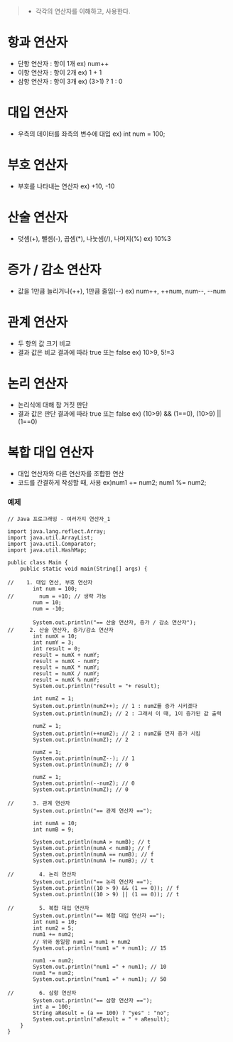 > - 각각의 연산자를 이해하고, 사용한다.

# 항과 연산자
- 단항 연산자 : 항이 1개 ex) num++
- 이항 연산자 : 항이 2개 ex) 1 + 1
- 삼항 연산자 : 항이 3개 ex) (3>1) ? 1 : 0


# 대입 연산자
- 우측의 데이터를 좌측의 변수에 대입 ex) int num = 100;

# 부호 연산자
- 부호를 나타내는 연산자 ex) +10, -10

# 산술 연산자
- 덧셈(+), 뺄셈(-), 곱셈(*), 나눗셈(/), 나머지(%) ex) 10%3

# 증가 / 감소 연산자
- 값을 1만큼 늘리거나(++), 1만큼 줄임(--) ex) num++, ++num, num--, --num

# 관계 연산자
- 두 항의 값 크기 비교
- 결과 값은 비교 결과에 따라 true 또는 false ex) 10>9, 5!=3

# 논리 연산자
- 논리식에 대해 참 거짓 판단
- 결과 값은 판단 결과에 따라 true 또는 false ex) (10>9) && (1==0), (10>9) || (1==0)

# 복합 대입 연산자
- 대입 연산자와 다른 연산자를 조합한 연산
- 코드를 간결하게 작성할 때, 사용 ex)num1 += num2; num1 %= num2;

### 예제

```
// Java 프로그래밍 - 여러가지 연산자_1

import java.lang.reflect.Array;
import java.util.ArrayList;
import java.util.Comparator;
import java.util.HashMap;

public class Main {
    public static void main(String[] args) {

//    1. 대입 연산, 부호 연산자
        int num = 100;
//        num = +10; // 생략 가능
        num = 10;
        num = -10;

        System.out.println("== 산술 연산자, 증가 / 감소 연산자");
//     2. 산술 연산자, 증가/감소 연산자
        int numX = 10;
        int numY = 3;
        int result = 0;
        result = numX + numY;
        result = numX - numY;
        result = numX * numY;
        result = numX / numY;
        result = numX % numY;
        System.out.println("result = "+ result);

        int numZ = 1;
        System.out.println(numZ++); // 1 : numZ를 증가 시키겠다
        System.out.println(numZ); // 2 : 그래서 이 때, 1이 증가된 값 출력

        numZ = 1;
        System.out.println(++numZ); // 2 : numZ를 먼저 증가 시킴
        System.out.println(numZ); // 2

        numZ = 1;
        System.out.println(numZ--); // 1
        System.out.println(numZ); // 0

        numZ = 1;
        System.out.println(--numZ); // 0
        System.out.println(numZ); // 0

//      3. 관계 연산자
        System.out.println("== 관계 연산자 ==");

        int numA = 10;
        int numB = 9;

        System.out.println(numA > numB); // t
        System.out.println(numA < numB); // f
        System.out.println(numA == numB); // f
        System.out.println(numA != numB); // t

//        4. 논리 연산자
        System.out.println("== 논리 연산자 ==");
        System.out.println((10 > 9) && (1 == 0)); // f
        System.out.println((10 > 9) || (1 == 0)); // t

//        5. 복합 대입 연산자
        System.out.println("== 복합 대입 연산자 ==");
        int num1 = 10;
        int num2 = 5;
        num1 += num2;
        // 위와 동일함 num1 = num1 + num2
        System.out.println("num1 =" + num1); // 15

        num1 -= num2;
        System.out.println("num1 =" + num1); // 10
        num1 *= num2;
        System.out.println("num1 =" + num1); // 50

//        6. 삼항 연산자
        System.out.println("== 삼항 연산자 ==");
        int a = 100;
        String aResult = (a == 100) ? "yes" : "no";
        System.out.println("aResult = " + aResult);
    }
}

```